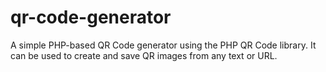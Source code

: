 # qr-code-generator
A simple PHP-based QR Code generator using the PHP QR Code library. It can be used to create and save QR images from any text or URL.
